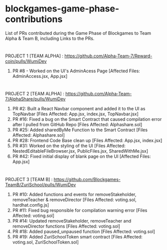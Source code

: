 # blockgames-game-phase-contributions
List of PRs contributed during the Game Phase of Blockgames to Team Alpha & Team B, including Links to the PRs.
#
PROJECT 1 [TEAM ALPHA] : https://github.com/Alpha-Team-7/Reward-coin/pulls/WumiDev
1. PR #8 - Worked on the UI's AdminAcess Page [Affected Files: AdminAccess.jsx, App.jsx]
#
PROJECT 2 [TEAM ALPHA] : https://github.com/Alpha-Team-7/AlphaShare/pulls/WumiDev
1. PR #2: Built a React Navbar component and added it to the UI as TopNavbar [Files Affected: App.jsx, index.jsx, TopNavbar.jsx]
2. PR #16: Fixed a bug on the Smart Contract that caused compilation error after I pulled from GitHub Repo [Files Affected: Alphashare.sol]
3. PR #25: Added sharedByMe Function to the Smart Contract [Files Affected: Alphashare.sol]
4. PR #28: Frontend Code Base clean up [Files Affected: App.jsx, index.jsx]
5. PR #31: Worked on the styling of the UI [Files Affected: NestedEditableFileBrowser.jsx, PublicFiles.jsx, SharedWithMe.jsx]
6. PR #42: Fixed initial display of blank page on the UI [Affected Files: App.jsx]
#
PROJECT 3 [TEAM B] : https://github.com/Blockgames-TeamB/ZuriSchool/pulls/WumiDev
1. PR #10: Added functions and events for removeStakeholder, removeTeacher & removeDirector [Files Affected: voting.sol, hardhat.config.js]
2. PR #11: Fixed bug responsible for compilation warning error [Files Affected: voting.sol]
3. PR #14: Updated removeStakeholder, removeTeacher and removeDirector functions [Files Affected: voting.sol]
4. PR #18: Added paused_unpaused function [Files Affected: voting.sol]
5. PR #19: Added ZuriSchoolToken smart contract [Files Affected: voting.sol, ZuriSchoolToken.sol]
